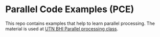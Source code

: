 # Parallel Code Examples (PCE)
This repo contains examples that help to learn parallel processing. The material is used at [UTN BHI Parallel processing class](http://www.frbb.utn.edu.ar/hpc).
